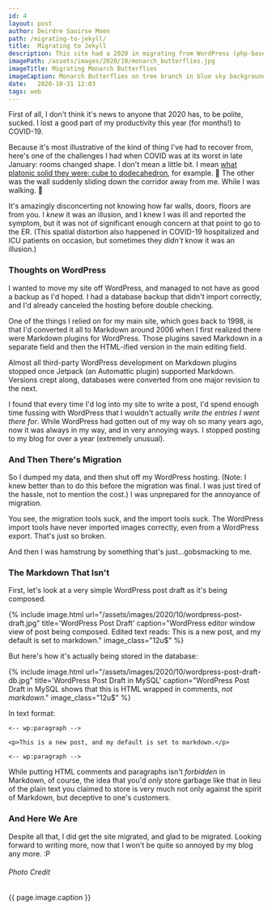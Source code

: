 ```yaml
---
id: 4
layout: post
author: Deirdre Saoirse Moen
path: /migrating-to-jekyll/
title:  Migrating to Jekyll
description: This site had a 2020 in migrating from WordPress (php-based dynamic site) to Jekyll (ruby-based static site generator). Let me tell you all about it.
imagePath: /assets/images/2020/10/monarch_butterflies.jpg
imageTitle: Migrating Monarch Butterflies
imageCaption: Monarch Butterflies on tree branch in blue sky background, photo by JHVEPhoto/Depositphotos, used with permission
date:   2020-10-31 12:03
tags: web
---
```


First of all, I don't think it's news to anyone that 2020 has, to be polite, sucked. I lost a good part of my productivity this year (for months!) to COVID-19.

Because it's most illustrative of the kind of thing I've had to recover from, here's one of the challenges I had when COVID was at its worst in late January: rooms changed shape. I don't mean a little bit. I mean [what platonic solid they were: cube to dodecahedron](https://en.wikipedia.org/wiki/Platonic_solid), for example. 🤮 The other was the wall suddenly sliding down the corridor away from me. While I was walking. 🤮

It's amazingly disconcerting not knowing how far walls, doors, floors are from you. I *knew* it was an illusion, and I knew I was ill and reported the symptom, but it was not of significant enough concern at that point to go to the ER. (This spatial distortion also happened in COVID-19 hospitalized and ICU patients on occasion, but sometimes they *didn't* know it was an illusion.)

### Thoughts on WordPress

I wanted to move my site off WordPress, and managed to not have as good a backup as I'd hoped. I had a database backup that didn't import correctly, and I'd already canceled the hosting before double checking.

One of the things I relied on for my main site, which goes back to 1998, is that I'd converted it all to Markdown around 2006 when I first realized there were Markdown plugins for WordPress. Those plugins saved Markdown in a separate field and then the HTML-ified version in the main editing field.

Almost all third-party WordPress development on Markdown plugins stopped once Jetpack (an Automattic plugin) supported Markdown. Versions crept along, databases were converted from one major revision to the next.

I found that every time I'd log into my site to write a post, I'd spend enough time fussing with WordPress that I wouldn't actually *write the entries I went there for*. While WordPress had gotten out of my way oh so many years ago, now it was always in my way, and in very annoying ways. I stopped posting to my blog for over a year (extremely unusual).

### And Then There's Migration

So I dumped my data, and then shut off my WordPress hosting. (Note: I knew better than to do this before the migration was final. I was just tired of the hassle, not to mention the cost.) I was unprepared for the annoyance of migration.

You see, the migration tools suck, and the import tools suck. The WordPress import tools have never imported images correctly, even from a WordPress export. That's just so broken.

And then I was hamstrung by something that's just…gobsmacking to me.

### The Markdown That Isn't

First, let's look at a very simple WordPress post draft as it's being composed.

{% include image.html url="/assets/images/2020/10/wordpress-post-draft.jpg" title='WordPress Post Draft' caption="WordPress editor window view of post being composed. Edited text reads: This is a new post, and my default is set to markdown." image_class="12u$" %}

But here's how it's actually being stored in the database:

{% include image.html url="/assets/images/2020/10/wordpress-post-draft-db.jpg" title='WordPress Post Draft in MySQL' caption="WordPress Post Draft in MySQL shows that this is HTML wrapped in comments, *not markdown*." image_class="12u$" %}

In text format:

~~~
<-- wp:paragraph -->

<p>This is a new post, and my default is set to markdown.</p>

<-- wp:paragraph -->
~~~

While putting HTML comments and paragraphs isn't *forbidden* in Markdown, of course, the idea that you'd *only* store garbage like that in lieu of the plain text you claimed to store is very much not only against the spirit of Markdown, but deceptive to one's customers.

### And Here We Are

Despite all that, I did get the site migrated, and glad to be migrated. Looking forward to writing more, now that I won't be quite so annoyed by my blog any more. :P

###### *Photo Credit*

<figcaption>{{ page.image.caption }}</figcaption>

